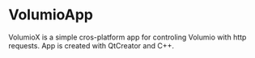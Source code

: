 # VolumioApp

VolumioX is a simple cros-platform app for controling Volumio with http requests. App is created with QtCreator and C++.
<br><br>
